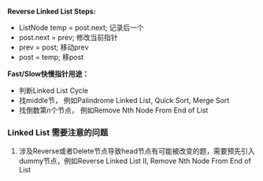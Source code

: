 **Reverse Linked List Steps:**

* ListNode temp = post.next; 记录后一个
* post.next = prev;                  修改当前指针
* prev = post;                           移动prev
* post = temp;                          移post

**Fast/Slow快慢指针用途：**

* 判断Linked List Cycle
* 找middle节， 例如Palindrome Linked List, Quick Sort, Merge Sort
* 找倒数第n个节点， 例如Remove Nth Node From End of List

### Linked List 需要注意的问题

1. 涉及Reverse或者Delete节点导致head节点有可能被改变的题，需要预先引入dummy节点，例如Reverse Linked List II, Remove Nth Node From End of List



